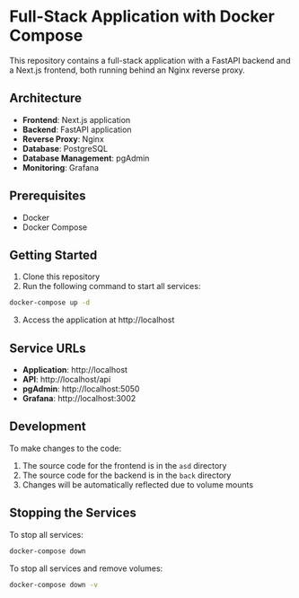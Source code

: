 # Full-Stack Application with Docker Compose

This repository contains a full-stack application with a FastAPI backend and a Next.js frontend, both running behind an Nginx reverse proxy.

## Architecture

- **Frontend**: Next.js application
- **Backend**: FastAPI application
- **Reverse Proxy**: Nginx
- **Database**: PostgreSQL
- **Database Management**: pgAdmin
- **Monitoring**: Grafana

## Prerequisites

- Docker
- Docker Compose

## Getting Started

1. Clone this repository
2. Run the following command to start all services:

```bash
docker-compose up -d
```

3. Access the application at http://localhost

## Service URLs

- **Application**: http://localhost
- **API**: http://localhost/api
- **pgAdmin**: http://localhost:5050
- **Grafana**: http://localhost:3002

## Development

To make changes to the code:

1. The source code for the frontend is in the `asd` directory
2. The source code for the backend is in the `back` directory
3. Changes will be automatically reflected due to volume mounts

## Stopping the Services

To stop all services:

```bash
docker-compose down
```

To stop all services and remove volumes:

```bash
docker-compose down -v
